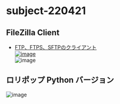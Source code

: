 # subject-220421

## FileZilla Client
  - [FTP、FTPS、SFTPのクライアント\
![image](https://user-images.githubusercontent.com/1501327/157356406-cb368674-ea88-4d66-8bd7-e95b2e120197.png)](https://filezilla-project.org/download.php?show_all=1)\
![image](https://user-images.githubusercontent.com/1501327/164434092-35ea584f-dc73-4211-b4e4-b5638b857ee0.png)


## ロリポップ Python バージョン
![image](https://user-images.githubusercontent.com/1501327/164386514-e96deace-d0c8-40a3-b1fb-2581920508ee.png)
